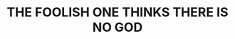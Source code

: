 ---
capo: 0
id: 0
lang: en-us
page: '135'
step: pre
subtitle: ''
tags: []
title: THE FOOLISH ONE THINKS THERE IS NO GOD
---